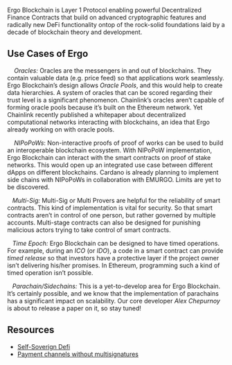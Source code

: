 
Ergo Blockchain is Layer 1 Protocol enabling powerful Decentralized Finance Contracts that build on advanced cryptographic features and radically new DeFi functionality ontop of the rock-solid foundations laid by a decade of blockchain theory and development. 


## **Use** Cases **of Ergo**

    *Oracles:* Oracles are the messengers in and out of blockchains. They contain valuable data (e.g. price feed) so that applications work seamlessly. Ergo Blockchain’s design allows *Oracle Pools*, and this would help to create data hierarchies. A system of oracles that can be scored regarding their trust level is a significant phenomenon. Chainlink’s oracles aren’t capable of forming oracle pools because it’s built on the Ethereum network. Yet Chainlink recently published a whitepaper about decentralized computational networks interacting with blockchains, an idea that Ergo already working on with oracle pools.

    *NIPoPoWs*: Non-interactive proofs of proof of works can be used to build an interoperable blockchain ecosystem. With NIPoPoW implementation, Ergo Blockchain can interact with the smart contracts on proof of stake networks. This would open up an integrated use case between different dApps on different blockchains. Cardano is already planning to implement side chains with NIPoPoWs in collaboration with EMURGO. Limits are yet to be discovered. 

   *Multi-Sig:* Multi-Sig or Multi Provers are helpful for the reliability of smart contracts. This kind of implementation is vital for security. So that smart contracts aren’t in control of one person, but rather governed by multiple accounts. Multi-stage contracts can also be designed for punishing malicious actors trying to take control of smart contracts.

   *Time Epoch:* Ergo Blockchain can be designed to have timed operations. For example, during an *ICO* (or *IDO*), a code in a smart contract can provide *timed release* so that investors have a protective layer if the project owner isn’t delivering his/her promises. In Ethereum, programming such a kind of timed operation isn’t possible. 

   *Parachain/Sidechains:* This is a yet-to-develop area for Ergo Blockchain. It’s certainly possible, and we know that the implementation of parachains has a significant impact on scalability. Our core developer *Alex Chepurnoy* is about to release a paper on it, so stay tuned!

## Resources

- [Self-Soverign Defi](https://www.ergoforum.org/t/self-sovereign-defi/260)
- [Payment channels without multisignatures](https://www.ergoforum.org/t/payment-channels-without-multisignatures/2219)


